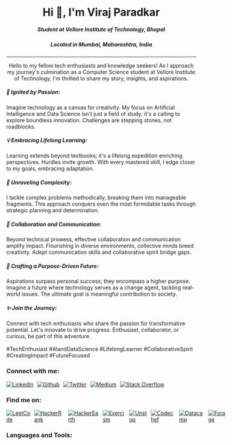 <h1  align="center">Hi 👋, I'm Viraj Paradkar</h1>

<h5  align="center">Student at Vellore Institute of Technology, Bhopal</h3>
<h5  align="center">Located in Mumbai, Maharashtra, India </h3>

---

<p align="center">
Hello to my fellow tech enthusiasts and knowledge seekers! As I approach my journey's culmination as a Computer Science student at Vellore Institute of Technology, I'm thrilled to share my story, insights, and aspirations.

<h5>🌟 Ignited by Passion:</h5>
Imagine technology as a canvas for creativity. My focus on Artificial Intelligence and Data Science isn't just a field of study; it's a calling to explore boundless innovation. Challenges are stepping stones, not roadblocks.

<h5>💡 Embracing Lifelong Learning:</h5>
Learning extends beyond textbooks; it's a lifelong expedition enriching perspectives. Hurdles invite growth. With every mastered skill, I edge closer to my goals, embracing adaptation.

<h5>🧩 Unraveling Complexity:</h5>
I tackle complex problems methodically, breaking them into manageable fragments. This approach conquers even the most formidable tasks through strategic planning and determination.

<h5>🤝 Collaboration and Communication:</h5>
Beyond technical prowess, effective collaboration and communication amplify impact. Flourishing in diverse environments, collective minds breed creativity. Adept communication skills and collaborative spirit bridge gaps.

<h5>🚀 Crafting a Purpose-Driven Future:</h5>
Aspirations surpass personal success; they encompass a higher purpose. Imagine a future where technology serves as a change agent, tackling real-world issues. The ultimate goal is meaningful contribution to society.

<h5>✨ Join the Journey:</h5>
Connect with tech enthusiasts who share the passion for transformative potential. Let's innovate to drive progress. Enthusiast, collaborator, or curious, be part of this adventure.

<br>
<br>
<h9>#TechEnthusiast #AIandDataScience #LifelongLearner #CollaborativeSpirit #CreatingImpact #FutureFocused</h9>

<p>

<h3  align="left">Connect with me:</h3>

<div style="display: flex;">
    <a href="" target="_blank" style="padding-right:10px">
        <img src="/tree/main/assets/socials/linkedin.png?raw=true" alt="LinkedIn">
    </a>
    <a href="" target="_blank" style="padding-right:10px">
        <img src="/tree/main/assets/socials/github.png?raw=true" alt="Github">
    </a>
    <a href="" target="_blank" style="padding-right:10px">
        <img src="/tree/main/assets/socials/twitter.png?raw=true" alt="Twitter">
    </a>
    <a href="" target="_blank" style="padding-right:10px">
        <img src="/tree/main/assets/socials/medium.png?raw=true" alt="Medium">
    </a>
    <a href="" target="_blank" style="padding-right:10px">
        <img src="/tree/main/assets/socials/stack-overflow.png?raw=true" alt="Stack Overflow">
    </a>
</div>

<h3  align="left">Find me on:</h3>

<div style="display: flex;">
    <a href="" target="_blank" style="padding-right:10px">
        <img src="/tree/main/assets/socials/.png?raw=true" alt="LeetCode">
    </a>
    <a href="" target="_blank" style="padding-right:10px">
        <img src="/tree/main/assets/socials/.png?raw=true" alt="HackerRank">
    </a>
    <a href="" target="_blank" style="padding-right:10px">
        <img src="/tree/main/assets/socials/.png?raw=true" alt="HackerEarth">
    </a>
    <a href="" target="_blank" style="padding-right:10px">
        <img src="/tree/main/assets/socials/.png?raw=true" alt="Exercism">
    </a>
    <a href="" target="_blank" style="padding-right:10px">
        <img src="/tree/main/assets/socials/.png?raw=true" alt="Unstop">
    </a>
    <a href="" target="_blank" style="padding-right:10px">
        <img src="/tree/main/assets/socials/.png?raw=true" alt="Codechef">
    </a>
    <a href="" target="_blank" style="padding-right:10px">
        <img src="/tree/main/assets/socials/.png?raw=true" alt="Datacamp">
    </a>
    <a href="" target="_blank" style="padding-right:10px">
        <img src="/tree/main/assets/socials/.png?raw=true" alt="Forage">
    </a>
    <a href="" target="_blank" style="padding-right:10px">
        <img src="/tree/main/assets/socials/.png?raw=true" alt="">
    </a>
</div>

<h3  align="left">Languages and Tools:</h3>

<div style="display: flex;">
    <a href="" target="_blank" style="padding-right:10px">
        <img src="/tree/main/assets/languages/.png?raw=true" alt="">
    </a>
</div>